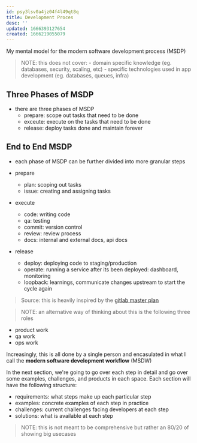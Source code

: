```yaml
---
id: psy3lsv0a4jz04f4l49qt8q
title: Development Proces
desc: ''
updated: 1666393127654
created: 1666219055079
---
```


My mental model for the modern software development process (MSDP)

> NOTE: this does not cover:
    - domain specific knowledge (eg. databases, security, scaling, etc)
    - specific technologies used in app development (eg. databases, queues, infra)

## Three Phases of MSDP
- there are three phases of MSDP
    - prepare: scope out tasks that need to be done
    - exceute: execute on the tasks that need to be done
    - release: deploy tasks done and maintain forever

## End to End MSDP
- each phase of MSDP can be further divided into more granular steps

- prepare
    - plan: scoping out tasks
    - issue: creating and assigning tasks 
- execute
    - code: writing code 
    - qa: testing
    - commit: version control
    - review: review process
    - docs: internal and external docs, api docs
- release
    - deploy: deploying code to staging/production
    - operate: running a service after its been deployed: dashboard, monitoring
    - loopback: learnings, communicate changes upstream to start the cycle again

> Source:  this is heavily inspired by the [gitlab master plan](https://about.gitlab.com/blog/2016/09/13/gitlab-master-plan/)

> NOTE: an alternative way of thinking about this is the following three roles
- product work
- qa work
- ops work

Increasingly, this is all done by a single person and encasulated in what I call the **modern software development workflow** (MSDW)

In the next section, we're going to go over each step in detail and go over some examples, challenges, and products in each space. Each section will have the following structure:

- requirements: what steps make up each particular step
- examples: concrete examples of each step in practice
- challenges: current challenges facing developers at each step
- solutions: what is available at each step

> NOTE: this is not meant to be comprehensive but rather an 80/20 of showing big usecases